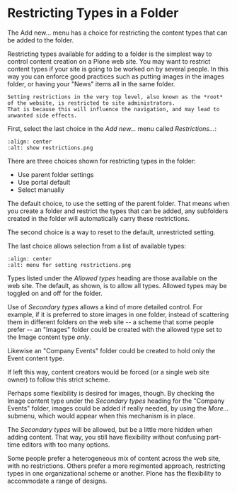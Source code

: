 # Restricting Types in a Folder

The Add new... menu has a choice for restricting the content types that can be added to the folder.

Restricting types available for adding to a folder is the simplest way to control content creation on a Plone web site.
You may want to restrict content types if your site is going to be worked on by several people.
In this way you can enforce good practices such as putting images in the images folder, or having your "News" items all in the same folder.

```{note}
Setting restrictions in the very top level, also known as the *root* of the website, is restricted to site administrators.
That is because this will influence the navigation, and may lead to unwanted side effects.
```

First, select the last choice in the *Add new...* menu called *Restrictions...*:

```{figure} show-restrictions.png
:align: center
:alt: show restrictions.png
```

There are three choices shown for restricting types in the folder:

- Use parent folder settings
- Use portal default
- Select manually

The default choice, to use the setting of the parent folder.
That means when you create a folder and restrict the types that can be added, any subfolders created in the folder will automatically carry these restrictions.

The second choice is a way to reset to the default, unrestricted setting.

The last choice allows selection from a list of available types:

```{figure} menu-restrictions.png
:align: center
:alt: menu for setting restrictions.png
```

Types listed under the *Allowed types* heading are those available on the web site.
The default, as shown, is to allow all types.
Allowed types may be toggled on and off for the folder.

Use of *Secondary types* allows a kind of more detailed control.
For example, if it is preferred to store images in one folder, instead of scattering them in different folders on the web site -- a scheme that some people prefer -- an "Images" folder could be created with the allowed type set to the Image content type *only*.

Likewise an "Company Events" folder could be created to hold only the Event content type.

If left this way, content creators would be forced (or a single web site owner) to follow this strict scheme.

Perhaps some flexibility is desired for images, though. By checking the Image content type under the *Secondary types* heading for the "Company Events" folder, images could be added if really needed, by using the *More...* submenu, which would appear when this mechanism is in place.

The *Secondary types* will be allowed, but be a little more hidden when adding content.
That way, you still have flexibility without confusing part-time editors with too many options.

Some people prefer a heterogeneous mix of content across the web site, with no restrictions.
Others prefer a more regimented approach, restricting types in one organizational scheme or another.
Plone has the flexibility to accommodate a range of designs.
